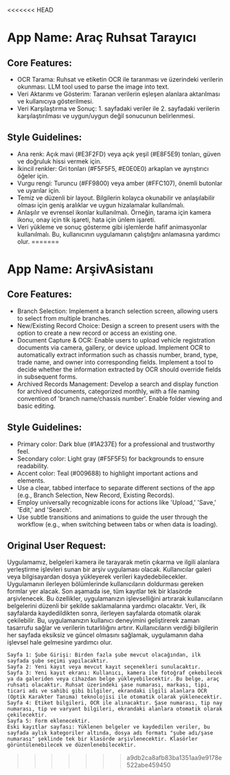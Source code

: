 <<<<<<< HEAD
# **App Name**: Araç Ruhsat Tarayıcı

## Core Features:

- OCR Tarama: Ruhsat ve etiketin OCR ile taranması ve üzerindeki verilerin okunması. LLM tool used to parse the image into text.
- Veri Aktarımı ve Gösterim: Taranan verilerin eşleşen alanlara aktarılması ve kullanıcıya gösterilmesi.
- Veri Karşılaştırma ve Sonuç: 1. sayfadaki veriler ile 2. sayfadaki verilerin karşılaştırılması ve uygun/uygun değil sonucunun belirlenmesi.

## Style Guidelines:

- Ana renk: Açık mavi (#E3F2FD) veya açık yeşil (#E8F5E9) tonları, güven ve doğruluk hissi vermek için.
- İkincil renkler: Gri tonları (#F5F5F5, #E0E0E0) arkaplan ve ayrıştırıcı öğeler için.
- Vurgu rengi: Turuncu (#FF9800) veya amber (#FFC107), önemli butonlar ve uyarılar için.
- Temiz ve düzenli bir layout. Bilgilerin kolayca okunabilir ve anlaşılabilir olması için geniş aralıklar ve uygun hizalamalar kullanılmalı.
- Anlaşılır ve evrensel ikonlar kullanılmalı. Örneğin, tarama için kamera ikonu, onay için tik işareti, hata için ünlem işareti.
- Veri yükleme ve sonuç gösterme gibi işlemlerde hafif animasyonlar kullanılmalı. Bu, kullanıcının uygulamanın çalıştığını anlamasına yardımcı olur.
=======
# **App Name**: ArşivAsistanı

## Core Features:

- Branch Selection: Implement a branch selection screen, allowing users to select from multiple branches.
- New/Existing Record Choice: Design a screen to present users with the option to create a new record or access an existing one.
- Document Capture & OCR: Enable users to upload vehicle registration documents via camera, gallery, or device upload. Implement OCR to automatically extract information such as chassis number, brand, type, trade name, and owner into corresponding fields. Implement a tool to decide whether the information extracted by OCR should override fields in subsequent forms.
- Archived Records Management: Develop a search and display function for archived documents, categorized monthly, with a file naming convention of 'branch name/chassis number'. Enable folder viewing and basic editing.

## Style Guidelines:

- Primary color: Dark blue (#1A237E) for a professional and trustworthy feel.
- Secondary color: Light gray (#F5F5F5) for backgrounds to ensure readability.
- Accent color: Teal (#009688) to highlight important actions and elements.
- Use a clear, tabbed interface to separate different sections of the app (e.g., Branch Selection, New Record, Existing Records).
- Employ universally recognizable icons for actions like 'Upload,' 'Save,' 'Edit,' and 'Search'.
- Use subtle transitions and animations to guide the user through the workflow (e.g., when switching between tabs or when data is loading).

## Original User Request:
Uygulamamız, belgeleri kamera ile tarayarak metin çıkarma ve ilgili alanlara yerleştirme işlevleri sunan bir arşiv uygulaması olacak. Kullanıcılar galeri veya bilgisayardan dosya yükleyerek verileri kaydedebilecekler. Uygulamanın ilerleyen bölümlerinde kullanıcıların doldurması gereken formlar yer alacak. Son aşamada ise, tüm kayıtlar tek bir klasörde arşivlenecek. Bu özellikler, uygulamanızın işlevselliğini artırarak kullanıcıların belgelerini düzenli bir şekilde saklamalarına yardımcı olacaktır.
Veri, ilk sayfalarda kaydedildikten sonra, ilerleyen sayfalarda otomatik olarak çekilebilir. Bu, uygulamanızın kullanıcı deneyimini geliştirerek zaman tasarrufu sağlar ve verilerin tutarlılığını artırır. Kullanıcıların verdiği bilgilerin her sayfada eksiksiz ve güncel olmasını sağlamak, uygulamanın daha işlevsel hale gelmesine yardımcı olur. 

```
Sayfa 1: Şube Girişi: Birden fazla şube mevcut olacağından, ilk sayfada şube seçimi yapılacaktır.  
Sayfa 2: Yeni kayıt veya mevcut kayıt seçenekleri sunulacaktır.  
Sayfa 3: Yeni kayıt ekranı: Kullanıcı, kamera ile fotoğraf çekebilecek ya da galeriden veya cihazdan belge yükleyebilecektir. Bu belge, araç ruhsatı olacaktır. Ruhsat üzerindeki şase numarası, markası, tipi, ticari adı ve sahibi gibi bilgiler, ekrandaki ilgili alanlara OCR (Optik Karakter Tanıma) teknolojisi ile otomatik olarak yüklenecektir.  
Sayfa 4: Etiket bilgileri, OCR ile alınacaktır. Şase numarası, tip nay numarası, tip ve varyant bilgileri, ekrandaki alanlara otomatik olarak çekilecektir.  
Sayfa 5: Form eklenecektir.  
Eski kayıtlar sayfası: Yüklenen belgeler ve kaydedilen veriler, bu sayfada aylık kategoriler altında, dosya adı formatı "şube adı/şase numarası" şeklinde tek bir klasörde arşivlenecektir. Klasörler görüntülenebilecek ve düzenlenebilecektir.
```
  
>>>>>>> a9db2ca8afb83ba1351aa9e9178e522abe459450
